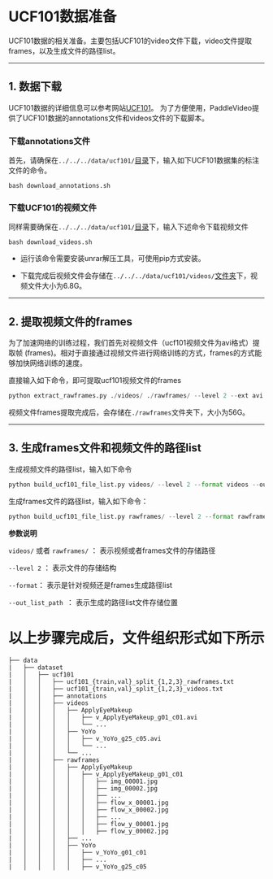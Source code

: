 # UCF101数据准备
UCF101数据的相关准备。主要包括UCF101的video文件下载，video文件提取frames，以及生成文件的路径list。

---
## 1. 数据下载
UCF101数据的详细信息可以参考网站[UCF101](https://www.crcv.ucf.edu/data/UCF101.php)。 为了方便使用，PaddleVideo提供了UCF101数据的annotations文件和videos文件的下载脚本。

### 下载annotations文件
首先，请确保在`../../../data/ucf101/`[目录](../../../data/ucf101)下，输入如下UCF101数据集的标注文件的命令。
```shell
bash download_annotations.sh
```

### 下载UCF101的视频文件
同样需要确保在`../../../data/ucf101/`[目录](../../../data/ucf101)下，输入下述命令下载视频文件

```shell
bash download_videos.sh
```
- 运行该命令需要安装unrar解压工具，可使用pip方式安装。

- 下载完成后视频文件会存储在`../../../data/ucf101/videos/`[文件夹](../../../data/ucf101/videos)下，视频文件大小为6.8G。

---
## 2. 提取视频文件的frames
为了加速网络的训练过程，我们首先对视频文件（ucf101视频文件为avi格式）提取帧 (frames)。相对于直接通过视频文件进行网络训练的方式，frames的方式能够加快网络训练的速度。

直接输入如下命令，即可提取ucf101视频文件的frames

``` python
python extract_rawframes.py ./videos/ ./rawframes/ --level 2 --ext avi
```

视频文件frames提取完成后，会存储在`./rawframes`文件夹下，大小为56G。

---
## 3. 生成frames文件和视频文件的路径list
生成视频文件的路径list，输入如下命令

```python
python build_ucf101_file_list.py videos/ --level 2 --format videos --out_list_path ./
```
生成frames文件的路径list，输入如下命令：
```python
python build_ucf101_file_list.py rawframes/ --level 2 --format rawframes --out_list_path ./
```

**参数说明**

`videos/` 或者 `rawframes/` ： 表示视频或者frames文件的存储路径

`--level 2` ： 表示文件的存储结构

`--format`： 表示是针对视频还是frames生成路径list

`--out_list_path `： 表示生成的路径list文件存储位置


# 以上步骤完成后，文件组织形式如下所示

```
├── data
|   ├── dataset
|   │   ├── ucf101
|   │   │   ├── ucf101_{train,val}_split_{1,2,3}_rawframes.txt
|   │   │   ├── ucf101_{train,val}_split_{1,2,3}_videos.txt
|   │   │   ├── annotations
|   │   │   ├── videos
|   │   │   │   ├── ApplyEyeMakeup
|   │   │   │   │   ├── v_ApplyEyeMakeup_g01_c01.avi
|   │   │   │   │   └── ...
|   │   │   │   ├── YoYo
|   │   │   │   │   ├── v_YoYo_g25_c05.avi
|   │   │   │   │   └── ...
|   │   │   │   └── ...
|   │   │   ├── rawframes
|   │   │   │   ├── ApplyEyeMakeup
|   │   │   │   │   ├── v_ApplyEyeMakeup_g01_c01
|   │   │   │   │   │   ├── img_00001.jpg
|   │   │   │   │   │   ├── img_00002.jpg
|   │   │   │   │   │   ├── ...
|   │   │   │   │   │   ├── flow_x_00001.jpg
|   │   │   │   │   │   ├── flow_x_00002.jpg
|   │   │   │   │   │   ├── ...
|   │   │   │   │   │   ├── flow_y_00001.jpg
|   │   │   │   │   │   ├── flow_y_00002.jpg
|   │   │   │   ├── ...
|   │   │   │   ├── YoYo
|   │   │   │   │   ├── v_YoYo_g01_c01
|   │   │   │   │   ├── ...
|   │   │   │   │   ├── v_YoYo_g25_c05

```
